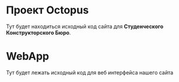 
# Проект Octopus

Тут будет находиться исходный код сайта для **Студенческого Конструкторского Бюро**.

# WebApp

Тут будет лежать исходный код для веб интерфейса нашего сайта


